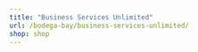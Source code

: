 ```yaml
---
title: "Business Services Unlimited"
url: /bodega-bay/business-services-unlimited/
shop: shop
---
```

